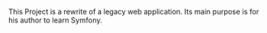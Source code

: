 This Project is a rewrite of a legacy web application.
Its main purpose is for his author to learn Symfony.